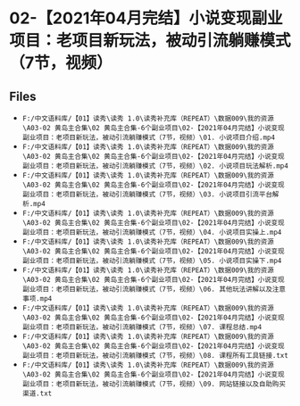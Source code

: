 # 02-【2021年04月完结】小说变现副业项目：老项目新玩法，被动引流躺赚模式（7节，视频）

## Files

- `F:/中文语料库/【01】读秀\读秀 1.0\读秀补充库（REPEAT）\数据009\我的资源\A03-02 黄岛主合集\02 黄岛主合集-6个副业项目\02-【2021年04月完结】小说变现副业项目：老项目新玩法，被动引流躺赚模式（7节，视频）\01. 小说项目介绍.mp4`
- `F:/中文语料库/【01】读秀\读秀 1.0\读秀补充库（REPEAT）\数据009\我的资源\A03-02 黄岛主合集\02 黄岛主合集-6个副业项目\02-【2021年04月完结】小说变现副业项目：老项目新玩法，被动引流躺赚模式（7节，视频）\02. 小说项目玩法解析.mp4`
- `F:/中文语料库/【01】读秀\读秀 1.0\读秀补充库（REPEAT）\数据009\我的资源\A03-02 黄岛主合集\02 黄岛主合集-6个副业项目\02-【2021年04月完结】小说变现副业项目：老项目新玩法，被动引流躺赚模式（7节，视频）\03. 小说项目引流平台解析.mp4`
- `F:/中文语料库/【01】读秀\读秀 1.0\读秀补充库（REPEAT）\数据009\我的资源\A03-02 黄岛主合集\02 黄岛主合集-6个副业项目\02-【2021年04月完结】小说变现副业项目：老项目新玩法，被动引流躺赚模式（7节，视频）\04. 小说项目实操上.mp4`
- `F:/中文语料库/【01】读秀\读秀 1.0\读秀补充库（REPEAT）\数据009\我的资源\A03-02 黄岛主合集\02 黄岛主合集-6个副业项目\02-【2021年04月完结】小说变现副业项目：老项目新玩法，被动引流躺赚模式（7节，视频）\05. 小说项目实操下.mp4`
- `F:/中文语料库/【01】读秀\读秀 1.0\读秀补充库（REPEAT）\数据009\我的资源\A03-02 黄岛主合集\02 黄岛主合集-6个副业项目\02-【2021年04月完结】小说变现副业项目：老项目新玩法，被动引流躺赚模式（7节，视频）\06. 其他玩法讲解以及注意事项.mp4`
- `F:/中文语料库/【01】读秀\读秀 1.0\读秀补充库（REPEAT）\数据009\我的资源\A03-02 黄岛主合集\02 黄岛主合集-6个副业项目\02-【2021年04月完结】小说变现副业项目：老项目新玩法，被动引流躺赚模式（7节，视频）\07. 课程总结.mp4`
- `F:/中文语料库/【01】读秀\读秀 1.0\读秀补充库（REPEAT）\数据009\我的资源\A03-02 黄岛主合集\02 黄岛主合集-6个副业项目\02-【2021年04月完结】小说变现副业项目：老项目新玩法，被动引流躺赚模式（7节，视频）\08. 课程所有工具链接.txt`
- `F:/中文语料库/【01】读秀\读秀 1.0\读秀补充库（REPEAT）\数据009\我的资源\A03-02 黄岛主合集\02 黄岛主合集-6个副业项目\02-【2021年04月完结】小说变现副业项目：老项目新玩法，被动引流躺赚模式（7节，视频）\09. 网站链接以及自助购买渠道.txt`
